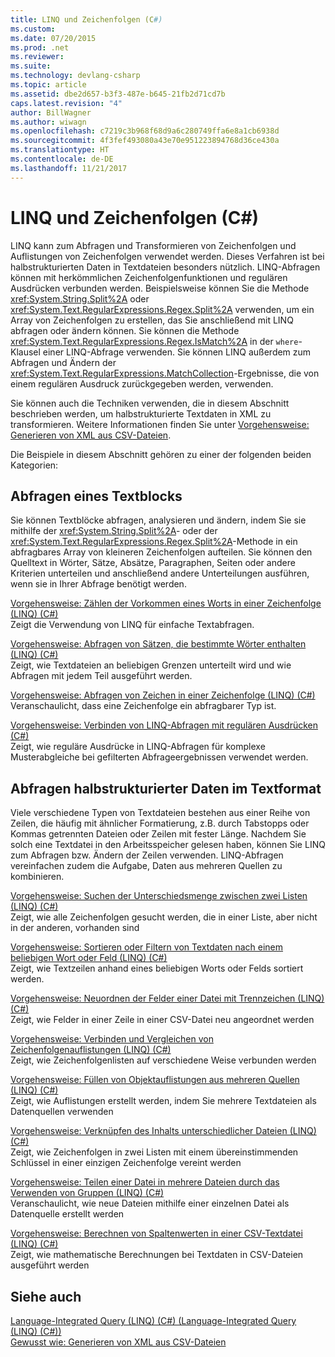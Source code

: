 ```yaml
---
title: LINQ und Zeichenfolgen (C#)
ms.custom: 
ms.date: 07/20/2015
ms.prod: .net
ms.reviewer: 
ms.suite: 
ms.technology: devlang-csharp
ms.topic: article
ms.assetid: dbe2d657-b3f3-487e-b645-21fb2d71cd7b
caps.latest.revision: "4"
author: BillWagner
ms.author: wiwagn
ms.openlocfilehash: c7219c3b968f68d9a6c280749ffa6e8a1cb6938d
ms.sourcegitcommit: 4f3fef493080a43e70e951223894768d36ce430a
ms.translationtype: HT
ms.contentlocale: de-DE
ms.lasthandoff: 11/21/2017
---
```

# <a name="linq-and-strings-c"></a>LINQ und Zeichenfolgen (C#)
LINQ kann zum Abfragen und Transformieren von Zeichenfolgen und Auflistungen von Zeichenfolgen verwendet werden. Dieses Verfahren ist bei halbstrukturierten Daten in Textdateien besonders nützlich. LINQ-Abfragen können mit herkömmlichen Zeichenfolgenfunktionen und regulären Ausdrücken verbunden werden. Beispielsweise können Sie die Methode <xref:System.String.Split%2A> oder <xref:System.Text.RegularExpressions.Regex.Split%2A> verwenden, um ein Array von Zeichenfolgen zu erstellen, das Sie anschließend mit LINQ abfragen oder ändern können. Sie können die Methode <xref:System.Text.RegularExpressions.Regex.IsMatch%2A> in der `where`-Klausel einer LINQ-Abfrage verwenden. Sie können LINQ außerdem zum Abfragen und Ändern der <xref:System.Text.RegularExpressions.MatchCollection>-Ergebnisse, die von einem regulären Ausdruck zurückgegeben werden, verwenden.  
  
 Sie können auch die Techniken verwenden, die in diesem Abschnitt beschrieben werden, um halbstrukturierte Textdaten in XML zu transformieren. Weitere Informationen finden Sie unter [Vorgehensweise: Generieren von XML aus CSV-Dateien](http://msdn.microsoft.com/library/dd7bab8c-96fa-4343-94d0-9739dd6a74fd).  
  
 Die Beispiele in diesem Abschnitt gehören zu einer der folgenden beiden Kategorien:  
  
## <a name="querying-a-block-of-text"></a>Abfragen eines Textblocks  
 Sie können Textblöcke abfragen, analysieren und ändern, indem Sie sie mithilfe der <xref:System.String.Split%2A>- oder der <xref:System.Text.RegularExpressions.Regex.Split%2A>-Methode in ein abfragbares Array von kleineren Zeichenfolgen aufteilen. Sie können den Quelltext in Wörter, Sätze, Absätze, Paragraphen, Seiten oder andere Kriterien unterteilen und anschließend andere Unterteilungen ausführen, wenn sie in Ihrer Abfrage benötigt werden.  
  
 [Vorgehensweise: Zählen der Vorkommen eines Worts in einer Zeichenfolge (LINQ) (C#)](../../../../csharp/programming-guide/concepts/linq/how-to-count-occurrences-of-a-word-in-a-string-linq.md)  
 Zeigt die Verwendung von LINQ für einfache Textabfragen.  
  
 [Vorgehensweise: Abfragen von Sätzen, die bestimmte Wörter enthalten (LINQ) (C#)](../../../../csharp/programming-guide/concepts/linq/how-to-query-for-sentences-that-contain-a-specified-set-of-words-linq.md)  
 Zeigt, wie Textdateien an beliebigen Grenzen unterteilt wird und wie Abfragen mit jedem Teil ausgeführt werden.  
  
 [Vorgehensweise: Abfragen von Zeichen in einer Zeichenfolge (LINQ) (C#)](../../../../csharp/programming-guide/concepts/linq/how-to-query-for-characters-in-a-string-linq.md)  
 Veranschaulicht, dass eine Zeichenfolge ein abfragbarer Typ ist.  
  
 [Vorgehensweise: Verbinden von LINQ-Abfragen mit regulären Ausdrücken (C#)](../../../../csharp/programming-guide/concepts/linq/how-to-combine-linq-queries-with-regular-expressions.md)  
 Zeigt, wie reguläre Ausdrücke in LINQ-Abfragen für komplexe Musterabgleiche bei gefilterten Abfrageergebnissen verwendet werden.  
  
## <a name="querying-semi-structured-data-in-text-format"></a>Abfragen halbstrukturierter Daten im Textformat  
 Viele verschiedene Typen von Textdateien bestehen aus einer Reihe von Zeilen, die häufig mit ähnlicher Formatierung, z.B. durch Tabstopps oder Kommas getrennten Dateien oder Zeilen mit fester Länge. Nachdem Sie solch eine Textdatei in den Arbeitsspeicher gelesen haben, können Sie LINQ zum Abfragen bzw. Ändern der Zeilen verwenden. LINQ-Abfragen vereinfachen zudem die Aufgabe, Daten aus mehreren Quellen zu kombinieren.  
  
 [Vorgehensweise: Suchen der Unterschiedsmenge zwischen zwei Listen (LINQ) (C#)](../../../../csharp/programming-guide/concepts/linq/how-to-find-the-set-difference-between-two-lists-linq.md)  
 Zeigt, wie alle Zeichenfolgen gesucht werden, die in einer Liste, aber nicht in der anderen, vorhanden sind  
  
 [Vorgehensweise: Sortieren oder Filtern von Textdaten nach einem beliebigen Wort oder Feld (LINQ) (C#)](../../../../csharp/programming-guide/concepts/linq/how-to-sort-or-filter-text-data-by-any-word-or-field-linq.md)  
 Zeigt, wie Textzeilen anhand eines beliebigen Worts oder Felds sortiert werden.  
  
 [Vorgehensweise: Neuordnen der Felder einer Datei mit Trennzeichen (LINQ) (C#)](../../../../csharp/programming-guide/concepts/linq/how-to-reorder-the-fields-of-a-delimited-file-linq.md)  
 Zeigt, wie Felder in einer Zeile in einer CSV-Datei neu angeordnet werden  
  
 [Vorgehensweise: Verbinden und Vergleichen von Zeichenfolgenauflistungen (LINQ) (C#)](../../../../csharp/programming-guide/concepts/linq/how-to-combine-and-compare-string-collections-linq.md)  
 Zeigt, wie Zeichenfolgenlisten auf verschiedene Weise verbunden werden  
  
 [Vorgehensweise: Füllen von Objektauflistungen aus mehreren Quellen (LINQ) (C#)](../../../../csharp/programming-guide/concepts/linq/how-to-populate-object-collections-from-multiple-sources-linq.md)  
 Zeigt, wie Auflistungen erstellt werden, indem Sie mehrere Textdateien als Datenquellen verwenden  
  
 [Vorgehensweise: Verknüpfen des Inhalts unterschiedlicher Dateien (LINQ) (C#)](../../../../csharp/programming-guide/concepts/linq/how-to-join-content-from-dissimilar-files-linq.md)  
 Zeigt, wie Zeichenfolgen in zwei Listen mit einem übereinstimmenden Schlüssel in einer einzigen Zeichenfolge vereint werden  
  
 [Vorgehensweise: Teilen einer Datei in mehrere Dateien durch das Verwenden von Gruppen (LINQ) (C#)](../../../../csharp/programming-guide/concepts/linq/how-to-split-a-file-into-many-files-by-using-groups-linq.md)  
 Veranschaulicht, wie neue Dateien mithilfe einer einzelnen Datei als Datenquelle erstellt werden  
  
 [Vorgehensweise: Berechnen von Spaltenwerten in einer CSV-Textdatei (LINQ) (C#)](../../../../csharp/programming-guide/concepts/linq/how-to-compute-column-values-in-a-csv-text-file-linq.md)  
 Zeigt, wie mathematische Berechnungen bei Textdaten in CSV-Dateien ausgeführt werden  
  
## <a name="see-also"></a>Siehe auch  
 [Language-Integrated Query (LINQ) (C#) (Language-Integrated Query (LINQ) (C#))](../../../../csharp/programming-guide/concepts/linq/index.md)  
 [Gewusst wie: Generieren von XML aus CSV-Dateien](http://msdn.microsoft.com/library/dd7bab8c-96fa-4343-94d0-9739dd6a74fd)
